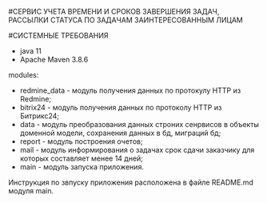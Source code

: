 #СЕРВИС УЧЕТА ВРЕМЕНИ И СРОКОВ ЗАВЕРШЕНИЯ ЗАДАЧ, РАССЫЛКИ СТАТУСА ПО ЗАДАЧАМ ЗАИНТЕРЕСОВАННЫМ ЛИЦАМ

#СИСТЕМНЫЕ ТРЕБОВАНИЯ
- java 11
- Apache Maven 3.8.6

modules:
- redmine_data - модуль получения данных по протокулу HTTP из Redmine;
- bitrix24 - модуль получения данных по протоколу HTTP из Битрикс24;
- data - модуль преобразования данных строних сенрвисов в объекты доменной модели, сохранения данных в бд, миграций бд;
- report - модуль построения очетов;
- mail - модуль информирования о задачах срок сдачи заказчику для которых составляет менее 14 дней;
- main - модуль запуска приложения.

Инструкция по звпуску приложения расположена в файле README.md модуля main.
